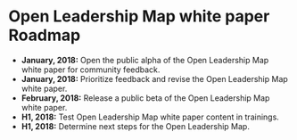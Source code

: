 # Open Leadership Map white paper Roadmap

- **January, 2018:** Open the public alpha of the Open Leadership Map white paper for community feedback.
- **January, 2018:** Prioritize feedback and revise the Open Leadership Map white paper.
- **February, 2018:** Release a public beta of the Open Leadership Map white paper.
- **H1, 2018:** Test Open Leadership Map white paper content in trainings.
- **H1, 2018:** Determine next steps for the Open Leadership Map.